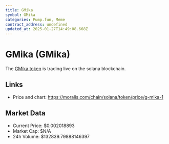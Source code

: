 ```yaml
---
title: GMika
symbol: GMika
categories: Pump.fun, Meme
contract_address: undefined
updated_at: 2025-01-27T14:49:08.668Z
---
```


# GMika (GMika)
The [GMika token](https://moralis.com/chain/solana/token/price/g-mika-1) is trading live on the solana blockchain.

## Links
- Price and chart: https://moralis.com/chain/solana/token/price/g-mika-1

## Market Data
- Current Price: $0.002018893
- Market Cap: $N/A
- 24h Volume: $132839.79888146397
